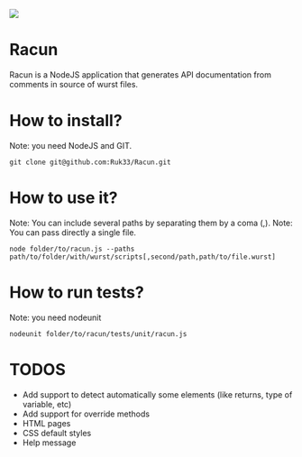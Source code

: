 ![](http://i.imgur.com/LiS4nP2.png)

Racun
=====

Racun is a NodeJS application that generates API documentation from comments in source of wurst files.

How to install?
===============

Note: you need NodeJS and GIT.

	git clone git@github.com:Ruk33/Racun.git

How to use it?
==============

Note: You can include several paths by separating them by a coma (,).
Note: You can pass directly a single file.

	node folder/to/racun.js --paths path/to/folder/with/wurst/scripts[,second/path,path/to/file.wurst]

How to run tests?
=================

Note: you need nodeunit

	nodeunit folder/to/racun/tests/unit/racun.js

TODOS
=====

* Add support to detect automatically some elements (like returns, type of variable, etc)
* Add support for override methods
* HTML pages
* CSS default styles
* Help message